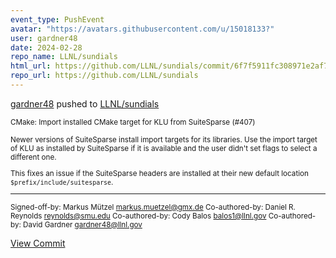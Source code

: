 ```yaml
---
event_type: PushEvent
avatar: "https://avatars.githubusercontent.com/u/15018133?"
user: gardner48
date: 2024-02-28
repo_name: LLNL/sundials
html_url: https://github.com/LLNL/sundials/commit/6f7f5911fc308971e2af71284cdfe0abd9b41350
repo_url: https://github.com/LLNL/sundials
---
```


<a href='https://github.com/gardner48' target='_blank'>gardner48</a> pushed to <a href='https://github.com/LLNL/sundials' target='_blank'>LLNL/sundials</a>

<small>CMake: Import installed CMake target for KLU from SuiteSparse (#407)

Newer versions of SuiteSparse install import targets for its libraries.
Use the import target of KLU as installed by SuiteSparse if it is
available and the user didn't set flags to select a different one.

This fixes an issue if the SuiteSparse headers are installed at their
new default location `$prefix/include/suitesparse`.

---------

Signed-off-by: Markus Mützel <markus.muetzel@gmx.de>
Co-authored-by: Daniel R. Reynolds <reynolds@smu.edu>
Co-authored-by: Cody Balos <balos1@llnl.gov>
Co-authored-by: David Gardner <gardner48@llnl.gov></small>

<a href='https://github.com/LLNL/sundials/commit/6f7f5911fc308971e2af71284cdfe0abd9b41350' target='_blank'>View Commit</a>